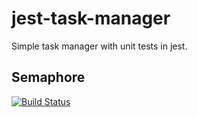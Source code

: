 # jest-task-manager
Simple task manager with unit tests in jest.

## Semaphore
[![Build Status](https://semaphoreci.com/api/v1/kzadurska/jest-task-manager/branches/master/badge.svg)](https://semaphoreci.com/kzadurska/jest-task-manager)
